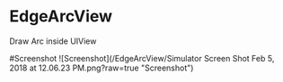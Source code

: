 # EdgeArcView
Draw Arc inside UIView

#Screenshot
![Screenshot](/EdgeArcView/Simulator Screen Shot Feb 5, 2018 at 12.06.23 PM.png?raw=true "Screenshot")
